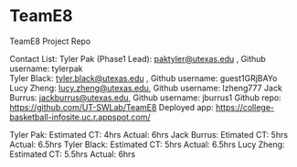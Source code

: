# TeamE8
TeamE8 Project Repo

Contact List:
Tyler Pak (Phase1 Lead): paktyler@utexas.edu , Github username: tylerpak       
Tyler Black: tyler.black@utexas.edu , Github username: guest1GRjBAYo
Lucy Zheng: lucy.zheng@utexas.edu, Github username: lzheng777
Jack Burrus: jackburrus@utexas.edu, Github username: jburrus1
Github repo: https://github.com/UT-SWLab/TeamE8
Deployed app: https://college-basketball-infosite.uc.r.appspot.com/

Tyler Pak: Estimated CT: 4hrs Actual: 6hrs
Jack Burrus: Etimated CT: 5hrs Actual: 6.5hrs
Tyler Black: Estimated CT: 5hrs Actual: 6.5hrs
Lucy Zheng:  Estimated CT: 5.5hrs Actual: 6hrs
